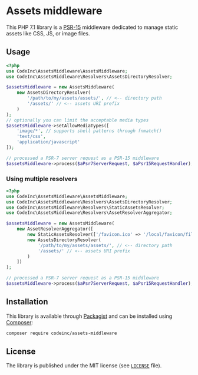 # Assets middleware 

This PHP 7.1 library is a [PSR-15](https://www.php-fig.org/psr/psr-15/) middleware dedicated to manage static assets like CSS, JS, or image files.

## Usage

```php
<?php
use CodeInc\AssetsMiddleware\AssetsMiddleware;
use CodeInc\AssetsMiddleware\Resolvers\AssetsDirectoryResolver;

$assetsMiddleware = new AssetsMiddleware(
    new AssetsDirectoryResolver(
        '/path/to/my/assets/assets/', // <-- directory path
        '/assets/' // <-- assets URI prefix
    )
);
// optionally you can limit the acceptable media types
$assetsMiddleware->setAllowMediaTypes([
    'image/*', // supports shell patterns through fnmatch()
    'text/css',
    'application/javascript'
]);

// processed a PSR-7 server request as a PSR-15 middleware
$assetsMiddleware->process($aPsr7ServerRequest, $aPsr15RequestHandler); // <-- returns a PSR-7 response
```

### Using multiple resolvers

```php
<?php
use CodeInc\AssetsMiddleware\AssetsMiddleware;
use CodeInc\AssetsMiddleware\Resolvers\AssetsDirectoryResolver;
use CodeInc\AssetsMiddleware\Resolvers\StaticAssetsResolver;
use CodeInc\AssetsMiddleware\Resolvers\AssetResolverAggregator;

$assetsMiddleware = new AssetsMiddleware(
    new AssetResolverAggregator([
        new StaticAssetsResolver(['/favicon.ico' => '/local/favicon/file.ico']),
        new AssetsDirectoryResolver(
            '/path/to/my/assets/assets/', // <-- directory path
            '/assets/' // <-- assets URI prefix
        )
    ])
);

// processed a PSR-7 server request as a PSR-15 middleware
$assetsMiddleware->process($aPsr7ServerRequest, $aPsr15RequestHandler); // <-- returns a PSR-7 response
```

## Installation

This library is available through [Packagist](https://packagist.org/packages/codeinc/assets-middleware) and can be installed using [Composer](https://getcomposer.org/): 

```bash
composer require codeinc/assets-middleware
```


## License

The library is published under the MIT license (see [`LICENSE`](LICENSE) file).